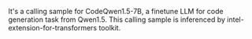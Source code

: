 It's a calling sample for CodeQwen1.5-7B, a finetune LLM for code generation task from Qwen1.5.
This calling sample is inferenced by intel-extension-for-transformers toolkit.
